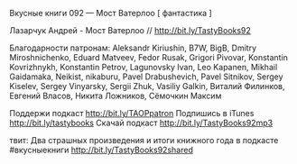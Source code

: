 Вкусные книги 092 — Мост Ватерлоо [ фантастика ]

Лазарчук Андрей - Мост Ватерлоо // http://bit.ly/TastyBooks92
    
Благодарности патронам:
Aleksandr Kiriushin, B7W, BigB, Dmitry Miroshnichenko, Eduard Matveev, Fedor Rusak, Grigori Pivovar, Konstantin Kovrizhnykh, Konstantin Petrov, Lagunovsky Ivan, Leo Kapanen, Mikhail Gaidamaka, Neikist, nikaburu, Pavel Drabushevich, Pavel Sitnikov, Sergey Kiselev, Sergey Vinyarsky, Sergii Zhuk, Vasiliy Galkin, Виталий Филинков, Евгений Власов, Никита Ложников, Сёмочкин Максим
    
Поддержи подкаст http://bit.ly/TAOPpatron
Подпишись в iTunes http://bit.ly/tastybooks
Скачай подкаст http://bit.ly/TastyBooks92mp3
    
твит:
Два страшных произведения и итоги книжного года в подкасте #вкусныекниги http://bit.ly/TastyBooks92shared
